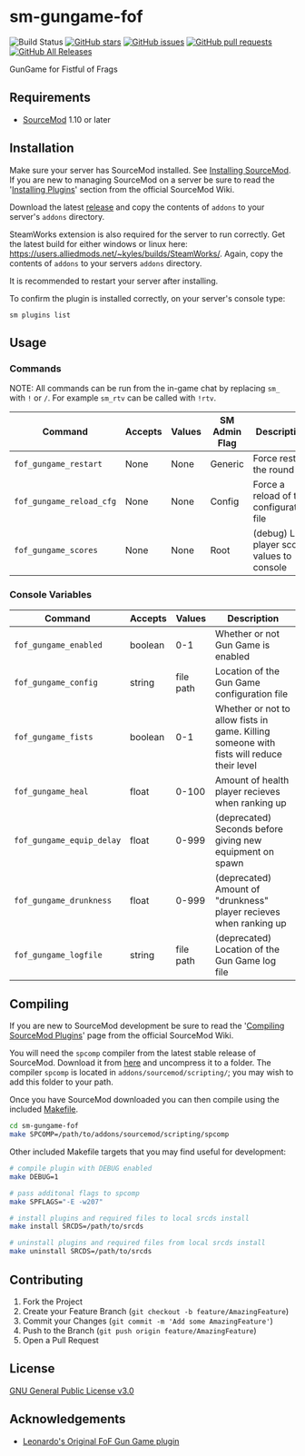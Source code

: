 # sm-gungame-fof

![Build Status](https://github.com/CrimsonTautology/sm-gungame-fof/workflows/Build%20plugins/badge.svg?style=flat-square)
[![GitHub stars](https://img.shields.io/github/stars/CrimsonTautology/sm-gungame-fof?style=flat-square)](https://github.com/CrimsonTautology/sm-gungame-fof/stargazers)
[![GitHub issues](https://img.shields.io/github/issues/CrimsonTautology/sm-gungame-fof.svg?style=flat-square&logo=github&logoColor=white)](https://github.com/CrimsonTautology/sm-gungame-fof/issues)
[![GitHub pull requests](https://img.shields.io/github/issues-pr/CrimsonTautology/sm-gungame-fof.svg?style=flat-square&logo=github&logoColor=white)](https://github.com/CrimsonTautology/sm-gungame-fof/pulls)
[![GitHub All Releases](https://img.shields.io/github/downloads/CrimsonTautology/sm-gungame-fof/total.svg?style=flat-square&logo=github&logoColor=white)](https://github.com/CrimsonTautology/sm-gungame-fof/releases)

GunGame for Fistful of Frags


## Requirements
* [SourceMod](https://www.sourcemod.net/) 1.10 or later


## Installation
Make sure your server has SourceMod installed.  See [Installing SourceMod](https://wiki.alliedmods.net/Installing_SourceMod).  If you are new to managing SourceMod on a server be sure to read the '[Installing Plugins](https://wiki.alliedmods.net/Managing_your_sourcemod_installation#Installing_Plugins)' section from the official SourceMod Wiki.

Download the latest [release](https://github.com/CrimsonTautology/sm-gungame-fof/releases/latest) and copy the contents of `addons` to your server's `addons` directory. 

SteamWorks extension is also required for the server to run correctly. Get the latest build for either windows or linux here: https://users.alliedmods.net/~kyles/builds/SteamWorks/. Again, copy the contents of `addons` to your servers `addons` directory. 

It is recommended to restart your server after installing.

To confirm the plugin is installed correctly, on your server's console type:
```
sm plugins list
```

## Usage


### Commands
NOTE: All commands can be run from the in-game chat by replacing `sm_` with `!` or `/`.  For example `sm_rtv` can be called with `!rtv`.

| Command | Accepts | Values | SM Admin Flag | Description |
| --- | --- | --- | --- | --- |
| `fof_gungame_restart` | None | None | Generic | Force restart the round |
| `fof_gungame_reload_cfg` | None | None | Config | Force a reload of the configuration file |
| `fof_gungame_scores` | None | None | Root | (debug) List player score values to console |


### Console Variables

| Command | Accepts | Values | Description |
| --- | --- | --- | --- |
| `fof_gungame_enabled` | boolean | 0-1 | Whether or not Gun Game is enabled |
| `fof_gungame_config` | string | file path | Location of the Gun Game configuration file |
| `fof_gungame_fists` | boolean | 0-1 | Whether or not to allow fists in game.  Killing someone with fists will reduce their level |
| `fof_gungame_heal` | float | 0-100 | Amount of health player recieves when ranking up |
| `fof_gungame_equip_delay` | float | 0-999 | (deprecated) Seconds before giving new equipment on spawn |
| `fof_gungame_drunkness` | float | 0-999 | (deprecated) Amount of "drunkness" player recieves when ranking up |
| `fof_gungame_logfile` | string | file path | (deprecated) Location of the Gun Game log file |


## Compiling
If you are new to SourceMod development be sure to read the '[Compiling SourceMod Plugins](https://wiki.alliedmods.net/Compiling_SourceMod_Plugins)' page from the official SourceMod Wiki.

You will need the `spcomp` compiler from the latest stable release of SourceMod.  Download it from [here](https://www.sourcemod.net/downloads.php?branch=stable) and uncompress it to a folder.  The compiler `spcomp` is located in `addons/sourcemod/scripting/`;  you may wish to add this folder to your path.

Once you have SourceMod downloaded you can then compile using the included [Makefile](Makefile).

```sh
cd sm-gungame-fof
make SPCOMP=/path/to/addons/sourcemod/scripting/spcomp
```

Other included Makefile targets that you may find useful for development:

```sh
# compile plugin with DEBUG enabled
make DEBUG=1

# pass additonal flags to spcomp
make SPFLAGS="-E -w207"

# install plugins and required files to local srcds install
make install SRCDS=/path/to/srcds

# uninstall plugins and required files from local srcds install
make uninstall SRCDS=/path/to/srcds
```


## Contributing

1. Fork the Project
2. Create your Feature Branch (`git checkout -b feature/AmazingFeature`)
3. Commit your Changes (`git commit -m 'Add some AmazingFeature'`)
4. Push to the Branch (`git push origin feature/AmazingFeature`)
5. Open a Pull Request


## License
[GNU General Public License v3.0](https://choosealicense.com/licenses/gpl-3.0/)


## Acknowledgements

* [Leonardo's Original FoF Gun Game plugin](https://gitlab.com/xpenia/gamemods/fof-gungame)
